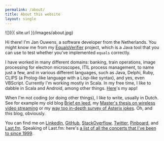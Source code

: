 ```yaml
---
permalink: /about/
title: About this website
layout: single
---
```

![]({{ site.url }}/images/about.jpg)

Hi there! I'm Jan Ouwens, a software developer from the Netherlands. You might know me from my [EqualsVerifier](/equalsverifier) project, which is a Java tool that you can use to test whether you've implemented `equals` correctly.

I have worked in many different domains: banking, train operations, image processing for electron microscopes, ITIL process management, to name just a few, and in various different languages, such as Java, Delphi, Ruby, CLIPS (a Prolog-like language with a Lisp-like syntax), and yes, even VBScript. Currently I'm working mostly in Scala. In my free time, I like to dabble in Scala and Android, among other things. [Here](https://play.google.com/store/apps/developer?id=Jan+Ouwens)'s my app!

When I'm not coding (or doing other things), I like to write, usually in Dutch. See for example my old blog [Brief en leed](http://www.jqno.nl/briefenleed), my [Master's thesis on wireless video streaming](https://dl.dropboxusercontent.com/u/367016/jqno.nl/thesis.pdf) or my [way too in-depth survey of Asterix jokes](https://dl.dropboxusercontent.com/u/367016/jqno.nl/paper.pdf). Oh, and this blog, obviously.

You can find me on [LinkedIn](http://www.linkedin.com/in/janouwens), [GitHub](http://github.com/jqno), [StackOverflow](http://stackoverflow.com/users/127863/jqno), [Twitter](http://twitter.com/jqno), [Pinboard](https://pinboard.in/u:jqno), and [Last.fm](http://www.last.fm/user/jqno). Speaking of Last.fm: here's [a list of all the concerts that I've been to since 1999](http://jqno.nl/concerts).
